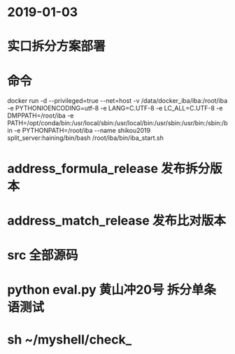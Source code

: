 
# 2019-01-03
# 实口拆分方案部署

# 命令
docker run -d --privileged=true --net=host -v /data/docker_iba/iba:/root/iba -e PYTHONIOENCODING=utf-8 -e LANG=C.UTF-8 -e LC_ALL=C.UTF-8 -e DMPPATH=/root/iba -e PATH=/opt/conda/bin:/usr/local/sbin:/usr/local/bin:/usr/sbin:/usr/bin:/sbin:/bin -e PYTHONPATH=/root/iba --name shikou2019 split_server:haining/bin/bash /root/iba/bin/iba_start.sh

# address_formula_release 发布拆分版本
# address_match_release 发布比对版本

# src 全部源码

# python eval.py 黄山冲20号 拆分单条语测试

# sh ~/myshell/check_
